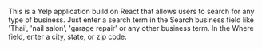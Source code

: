 This is a Yelp application build on React that allows users to search for any type of business.  Just enter a search term in the Search business field like 'Thai', 'nail salon', 'garage repair' or any other business term.  In the Where field, enter a city, state, or zip code.
